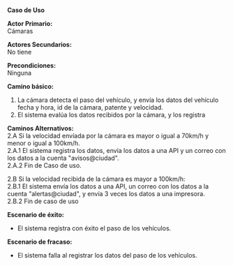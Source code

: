 **Caso de Uso**

**Actor Primario:**  
Cámaras

**Actores Secundarios:**  
No tiene 

**Precondiciones:**  
Ninguna

**Camino básico:**

1. La cámara detecta el paso del vehículo, y envía los datos del vehículo fecha y hora, id de la cámara, patente y velocidad.  
2. El sistema evalúa los datos recibidos por la cámara, y los registra  
   

**Caminos Alternativos:**  
2.A Si la velocidad envíada por la cámara es mayor o igual a 70km/h y menor o igual a 100km/h.   
2.A.1 El sistema registra los datos, envía los datos a una API y un correo con los datos a la cuenta "avisos@ciudad".  
2.A.2 Fin de Caso de uso.

2.B Si la velocidad recibida de la cámara es mayor a 100km/h:  
2.B.1 El sistema envía los datos a una API,  un correo con los datos a la cuenta "alertas@ciudad", y  envía 3 veces los datos a una impresora.  
2.B.2 Fin de caso de uso

**Escenario de éxito:**

* El sistema registra con éxito el paso de los vehículos.	

**Escenario de fracaso:**

* El sistema falla al registrar los datos del paso de los vehículos.

